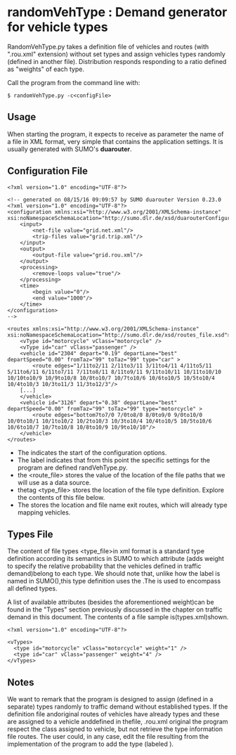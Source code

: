 # randomVehType : Demand generator for vehicle types

RandomVehType.py takes a definition file of vehicles and routes (with ".rou.xml" extension) without set types and assign vehicles types randomly (defined in another file).
Distribution responds responding to a ratio defined as "weights" of each type.

Call the program from the command line with:
```
$ randomVehType.py -c<configFile>
```
 
## Usage

 When starting the program, it expects to receive as parameter the name of a file in XML format, very simple that contains the application settings.
It is usually generated with SUMO's **duarouter**.

## Configuration File
```
<?xml version="1.0" encoding="UTF-8"?>

<!-- generated on 08/15/16 09:09:57 by SUMO duarouter Version 0.23.0
<?xml version="1.0" encoding="UTF-8"?>
<configuration xmlns:xsi="http://www.w3.org/2001/XMLSchema-instance" xsi:noNamespaceSchemaLocation="http://sumo.dlr.de/xsd/duarouterConfiguration.xsd">
    <input>
        <net-file value="grid.net.xml"/>
        <trip-files value="grid.trip.xml"/>
    </input>
    <output>
        <output-file value="grid.rou.xml"/>
    </output>
    <processing>
        <remove-loops value="true"/>
    </processing>
    <time>
        <begin value="0"/>
        <end value="1000"/>
    </time>
</configuration>
-->

<routes xmlns:xsi="http://www.w3.org/2001/XMLSchema-instance" xsi:noNamespaceSchemaLocation="http://sumo.dlr.de/xsd/routes_file.xsd">
	<vType id="motorcycle" vClass="motorcycle" />
	<vType id="car" vClass="passenger" />
	<vehicle id="2304" depart="0.19" departLane="best" departSpeed="0.00" fromTaz="99" toTaz="99" type="car" >
		<route edges="1/11to2/11 2/11to3/11 3/11to4/11 4/11to5/11 5/11to6/11 6/11to7/11 7/11to8/11 8/11to9/11 9/11to10/11 10/11to10/10 10/10to10/9 10/9to10/8 10/8to10/7 10/7to10/6 10/6to10/5 10/5to10/4 10/4to10/3 10/3to11/3 11/3to12/3"/>
	[...]
	</vehicle>
	<vehicle id="3126" depart="0.38" departLane="best" departSpeed="0.00" fromTaz="99" toTaz="99" type="motorcycle" >
		<route edges="bottom7to7/0 7/0to8/0 8/0to9/0 9/0to10/0 10/0to10/1 10/1to10/2 10/2to10/3 10/3to10/4 10/4to10/5 10/5to10/6 10/6to10/7 10/7to10/8 10/8to10/9 10/9to10/10"/>
	</vehicle>
</routes>
```

* The <config> indicates the start of the configuration options.
* The label <randvt> indicates that from this point the specific settings for the program are defined randVehType.py.
* the <route_file> stores the value of the location of the file paths that we will use as a data source.
* thetag <type_file> stores the location of the file type definition. Explore the contents of this file below.
* The <output> stores the location and file name exit routes, which will already type mapping vehicles.
  
## Types File
The content of file types <type_file>in xml format is a standard type definition according its semantics in SUMO to which attribute (adds weight to specify the relative probability that the vehicles defined in traffic demand<route-file>)belong to each type.
We should note that, unlike how the label is named in SUMO(<vtype>),this type definition uses the <type>.The <vTypes> is used to encompass all defined types.

A list of available attributes (besides the aforementioned weight)can be found in the "Types" section previously discussed in the chapter on traffic demand in this document. The contents of a file sample  is(types.xml)shown.
   
```
<?xml version="1.0" encoding="UTF-8"?>

<vTypes>
  <type id="motorcycle" vClass="motorcycle" weight="1" />
  <type id="car" vClass="passenger" weight="4" />
</vTypes>
```

## Notes

We want to remark that the program is designed to assign (defined in a separate) types randomly to traffic demand without established types.
If the definition file andoriginal routes of vehicles have already types and these are assigned to a vehicle anddefined in thefile, .rou.xml original  the program respect the class assigned to vehicle, but not retrieve the type information file routes. The user could, in any case, edit the file resulting from the implementation of the program to add the type (labeled <vtype>).


